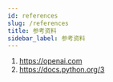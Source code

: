 ```yaml
---
id: references
slug: /references
title: 参考资料
sidebar_label: 参考资料
---
```


1. https://openai.com
2. https://docs.python.org/3

